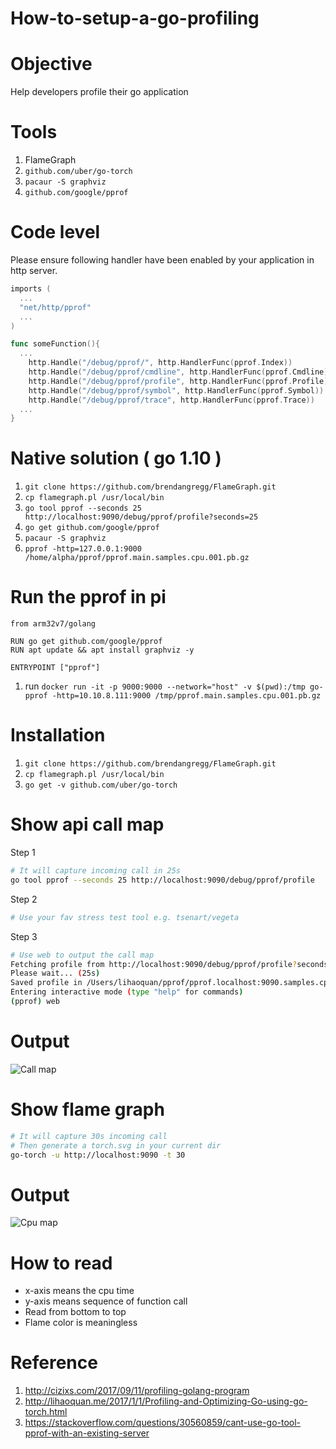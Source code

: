 # How-to-setup-a-go-profiling

# Objective
Help developers profile their go application

# Tools
1. FlameGraph
1. `github.com/uber/go-torch`
1. `pacaur -S graphviz`
1. `github.com/google/pprof`

# Code level
Please ensure following handler have been enabled by your application in http server.
```go
imports (
  ...
  "net/http/pprof"
  ...
)

func someFunction(){
  ...
	http.Handle("/debug/pprof/", http.HandlerFunc(pprof.Index))
	http.Handle("/debug/pprof/cmdline", http.HandlerFunc(pprof.Cmdline))
	http.Handle("/debug/pprof/profile", http.HandlerFunc(pprof.Profile))
	http.Handle("/debug/pprof/symbol", http.HandlerFunc(pprof.Symbol))
	http.Handle("/debug/pprof/trace", http.HandlerFunc(pprof.Trace))
  ...
}
```

# Native solution ( go 1.10 )
1. ```git clone https://github.com/brendangregg/FlameGraph.git```
1. ```cp flamegraph.pl /usr/local/bin```
1. `go tool pprof --seconds 25 http://localhost:9090/debug/pprof/profile?seconds=25`
1. `go get github.com/google/pprof`
1. `pacaur -S graphviz`
1. `pprof -http=127.0.0.1:9000 /home/alpha/pprof/pprof.main.samples.cpu.001.pb.gz`

# Run the pprof in pi
```
from arm32v7/golang

RUN go get github.com/google/pprof
RUN apt update && apt install graphviz -y

ENTRYPOINT ["pprof"]
```
1. run `docker run -it -p 9000:9000 --network="host" -v $(pwd):/tmp go-pprof -http=10.10.8.111:9000 /tmp/pprof.main.samples.cpu.001.pb.gz`

# Installation
1. ```git clone https://github.com/brendangregg/FlameGraph.git```
1. ```cp flamegraph.pl /usr/local/bin```
1. ```go get -v github.com/uber/go-torch```

# Show api call map
Step 1
```sh
# It will capture incoming call in 25s
go tool pprof --seconds 25 http://localhost:9090/debug/pprof/profile
```
Step 2
```sh
# Use your fav stress test tool e.g. tsenart/vegeta
```

Step 3 
```sh
# Use web to output the call map
Fetching profile from http://localhost:9090/debug/pprof/profile?seconds=25
Please wait... (25s)
Saved profile in /Users/lihaoquan/pprof/pprof.localhost:9090.samples.cpu.014.pb.gz
Entering interactive mode (type "help" for commands)
(pprof) web
```

# Output
![Call map](https://i.imgur.com/ibhsK7a.png)
# Show flame graph
```sh
# It will capture 30s incoming call
# Then generate a torch.svg in your current dir
go-torch -u http://localhost:9090 -t 30
```
# Output
![Cpu map](https://i.imgur.com/6VtscMY.png)

# How to read
- x-axis means the cpu time
- y-axis means sequence of function call
- Read from bottom to top
- Flame color is meaningless

# Reference
1. http://cizixs.com/2017/09/11/profiling-golang-program
1. http://lihaoquan.me/2017/1/1/Profiling-and-Optimizing-Go-using-go-torch.html
1. https://stackoverflow.com/questions/30560859/cant-use-go-tool-pprof-with-an-existing-server
